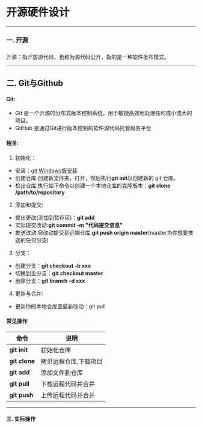 ﻿# 开源硬件设计


---
### 一. 开源
### 
开源：指开放源代码，也称为源代码公开，指的是一种软件发布模式。

--------------------------

## 二. Git与Github
#### Git:
- Git 是一个开源的分布式版本控制系统，用于敏捷高效地处理任何或小或大的项目。
- GitHub 是通过Git进行版本控制的软件源代码托管服务平台
#### 相关:
1. 初始化：
- 安装：[git Windows版安装](https://gitforwindows.org/)
- 创建仓库:创建新文件夹，打开，然后执行**git init**以创建新的 git 仓库。
- 检出仓库:执行如下命令以创建一个本地仓库的克隆版本：**git clone /path/to/repository**
2. 添加和提交:
- 提出更改(添加到暂存区)：**git add <filename>**
- 实际提交改动:**git commit -m "代码提交信息"**
- 推送改动:将改动提交到远端仓库:**git push origin master**(master为你想要推送的任何分支)
3. 分支：
- 创建分支：**git checkout -b xxx**
- 切换到主分支：**git checkout master**
- 删除分支：**git branch -d xxx**
4. 更新与合并:
- 更新你的本地仓库至最新改动：git pull


#### 常见操作

命令|说明|
-------|----
**git init**|初始化仓库
**git clone**|拷贝远程仓库,下载项目
**git add**|添加文件到仓库
**git pull**|下载远程代码并合并
**git push**|上传远程代码并合并

  
--------

#### 三. 实际操作









